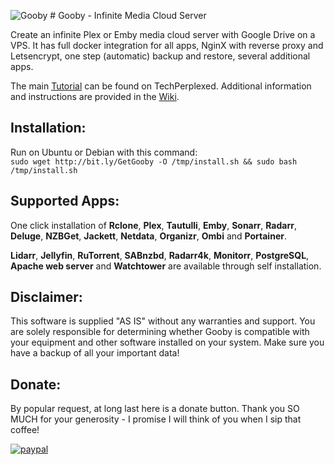 ![Gooby](https://1.bp.blogspot.com/-DaNp0497qkU/XcssrpQC_FI/AAAAAAAIZPA/_JfF-KX71M0yyK6ommMRQ0VgGz7INZ5uQCEwYBhgL/s1600/gooby.png "Gooby") # Gooby - Infinite Media Cloud Server

Create an infinite Plex or Emby media cloud server with Google Drive on a VPS. It has full docker integration for all apps, NginX with reverse proxy and Letsencrypt, one step (automatic) backup and restore, several additional apps.

The main [Tutorial](http://bit.ly/Tech_Perplexed "How to create an infinite media server using a VPS and Cloud service") can be found on TechPerplexed. Additional information and instructions are provided in the [Wiki](https://github.com/TechPerplexed/Gooby/wiki "Gooby Wiki").

## Installation:

Run on Ubuntu or Debian with this command:  
`sudo wget http://bit.ly/GetGooby -O /tmp/install.sh && sudo bash /tmp/install.sh`

## Supported Apps:

One click installation of **Rclone**, **Plex**, **Tautulli**, **Emby**, **Sonarr**, **Radarr**, **Deluge**, **NZBGet**, **Jackett**, **Netdata**, **Organizr**, **Ombi** and **Portainer**.

**Lidarr**, **Jellyfin**, **RuTorrent**, **SABnzbd**, **Radarr4k**, **Monitorr**, **PostgreSQL**, **Apache web server** and **Watchtower** are available through self installation.

## Disclaimer:

This software is supplied "AS IS" without any warranties and support. You are solely responsible for determining whether Gooby is compatible with your equipment and other software installed on your system. Make sure you have a backup of all your important data!

## Donate:

By popular request, at long last here is a donate button. Thank you SO MUCH for your generosity - I promise I will think of you when I sip that coffee!

[![paypal](https://www.paypalobjects.com/en_US/i/btn/btn_donateCC_LG.gif)](https://www.paypal.com/cgi-bin/webscr?cmd=_s-xclick&hosted_button_id=2YZQCA4GA2RSG)

